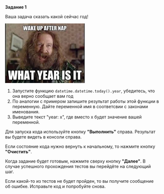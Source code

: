 **Задание 1**

Ваша задача сказать какой сейчас год!

![TargetDown](./assets/1.png)

1. Запустите функцию `datetime.datetime.today().year`, убедитесь, что она верно сообщает вам год
2. По аналогии с примером запишите результат работы этой функции в переменную. Дайте переменной имя в соответсвии с законами именования.
3. Выведите текст "year: x", где вместо х будет значение вашей переменной.


Для запуска кода используйте кнопку **"Выполнить"** справа.
Результат вы будете видеть в консоли справа.

Если состояние кода нужно вернуть к начальному, то нажмите кнопку **"Очистить"**.

Когда задание будет готовым, нажмите сверху кнопку **"Далее"**.
В случае успешного прохождения тестов вы перейдёте на следующий шаг.

Если какой-то из тестов не будет пройден, то вы получите сообщение об ошибке.
Исправьте код и попробуйте снова.



